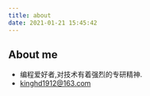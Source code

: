 ```yaml
---
title: about
date: 2021-01-21 15:45:42
---
```


## About me

- 编程爱好者,对技术有着强烈的专研精神.
- <kinghd1912@163.com>
